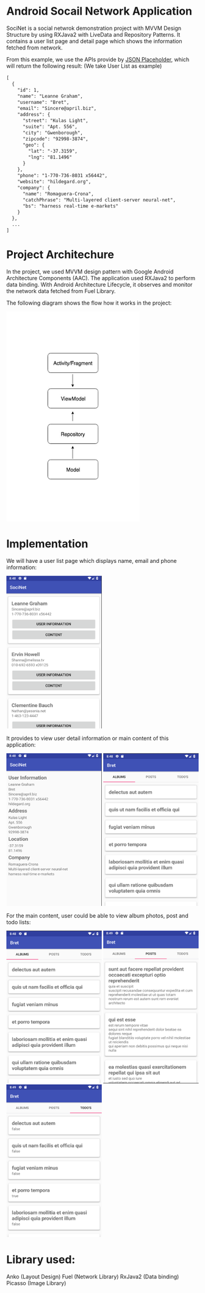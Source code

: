 # Android Socail Network Application

SociNet is a social netwrok demonstration project with MVVM Design Structure by using RXJava2 with LiveData and Repository Patterns. It contains a user list page and detail page which shows the information fetched from network.

From this example, we use the APIs provide by [JSON Placeholder](https://jsonplaceholder.typicode.com/), which will return the following result: (We take User List as example)
```
[
  {
    "id": 1,
    "name": "Leanne Graham",
    "username": "Bret",
    "email": "Sincere@april.biz",
    "address": {
      "street": "Kulas Light",
      "suite": "Apt. 556",
      "city": "Gwenborough",
      "zipcode": "92998-3874",
      "geo": {
        "lat": "-37.3159",
        "lng": "81.1496"
      }
    },
    "phone": "1-770-736-8031 x56442",
    "website": "hildegard.org",
    "company": {
      "name": "Romaguera-Crona",
      "catchPhrase": "Multi-layered client-server neural-net",
      "bs": "harness real-time e-markets"
    }
  },
  ...
]
```

# Project Architechure
In the project, we used MVVM design pattern with Google Android Architecture Components (AAC). The application used RXJava2 to perform data binding. With Android Architecture Lifecycle, it observes and monitor the network data fetched from Fuel Library.

The following diagram shows the flow how it works in the project:

<p float="left">
  <img src="https://github.com/sunnytse0326/SociNet/blob/master/screenshot/structure.png" width="350" height="550">
</p>



# Implementation
We will have a user list page which displays name, email and phone information:
<p float="left">
  <img src="https://github.com/sunnytse0326/SociNet/blob/master/screenshot/user_list.png" width="250" height="400">
</p>

It provides to view user detail information or main content of this application:
<p float="left">
  <img src="https://github.com/sunnytse0326/SociNet/blob/master/screenshot/user_detail.png" width="250" height="400">
  <img src="https://github.com/sunnytse0326/SociNet/blob/master/screenshot/album_list.png" width="250" height="400">
</p>

For the main content, user could be able to view album photos, post and todo lists:
<p float="left">
  <img src="https://github.com/sunnytse0326/SociNet/blob/master/screenshot/album_list.png" width="250" height="400">
  <img src="https://github.com/sunnytse0326/SociNet/blob/master/screenshot/post_list.png" width="250" height="400">
  <img src="https://github.com/sunnytse0326/SociNet/blob/master/screenshot/todo_list.png" width="250" height="400">
</p>


# Library used:
Anko (Layout Design)
Fuel (Network Library)
RxJava2 (Data binding)
Picasso (Image Library)



